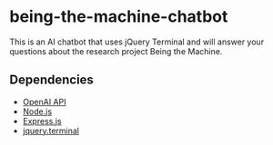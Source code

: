 # being-the-machine-chatbot

This is an AI chatbot that uses jQuery Terminal and will answer your questions about the research project Being the Machine.

## Dependencies 

- [OpenAI API](https://platform.openai.com/docs/concepts)
- [Node.js](https://nodejs.org/)
- [Express.js](https://expressjs.com/)
- [jquery.terminal](https://github.com/jcubic/jquery.terminal)

